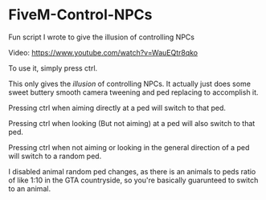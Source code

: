 # FiveM-Control-NPCs
Fun script I wrote to give the illusion of controlling NPCs

Video: https://www.youtube.com/watch?v=WauEQtr8qko

To use it, simply press ctrl.

This only gives the *illusion* of controlling NPCs. It actually just does some sweet buttery smooth camera tweening and ped replacing to accomplish it.

Pressing ctrl when aiming directly at a ped will switch to that ped.

Pressing ctrl when looking (But not aiming) at a ped will also switch to that ped.

Pressing ctrl when not aiming or looking in the general direction of a ped will switch to a random ped.

I disabled animal random ped changes, as there is an animals to peds ratio of like 1:10 in the GTA countryside, so you're basically guarunteed to switch to an animal.
